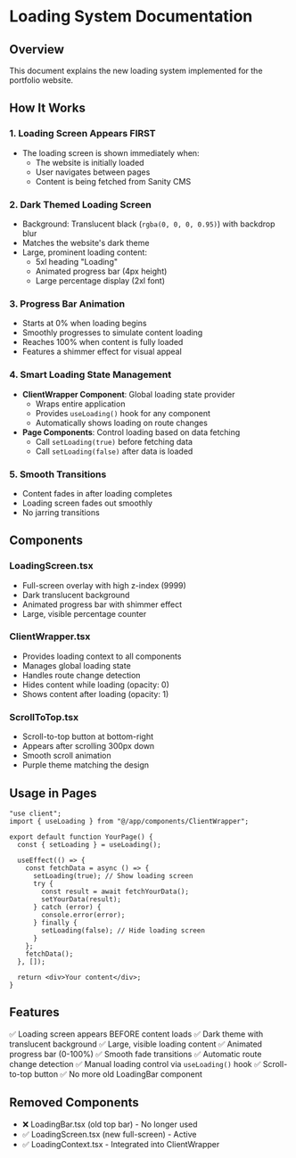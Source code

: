 # Loading System Documentation

## Overview

This document explains the new loading system implemented for the portfolio website.

## How It Works

### 1. **Loading Screen Appears FIRST**

- The loading screen is shown immediately when:
  - The website is initially loaded
  - User navigates between pages
  - Content is being fetched from Sanity CMS

### 2. **Dark Themed Loading Screen**

- Background: Translucent black (`rgba(0, 0, 0, 0.95)`) with backdrop blur
- Matches the website's dark theme
- Large, prominent loading content:
  - 5xl heading "Loading"
  - Animated progress bar (4px height)
  - Large percentage display (2xl font)

### 3. **Progress Bar Animation**

- Starts at 0% when loading begins
- Smoothly progresses to simulate content loading
- Reaches 100% when content is fully loaded
- Features a shimmer effect for visual appeal

### 4. **Smart Loading State Management**

- **ClientWrapper Component**: Global loading state provider
  - Wraps entire application
  - Provides `useLoading()` hook for any component
  - Automatically shows loading on route changes
- **Page Components**: Control loading based on data fetching
  - Call `setLoading(true)` before fetching data
  - Call `setLoading(false)` after data is loaded

### 5. **Smooth Transitions**

- Content fades in after loading completes
- Loading screen fades out smoothly
- No jarring transitions

## Components

### LoadingScreen.tsx

- Full-screen overlay with high z-index (9999)
- Dark translucent background
- Animated progress bar with shimmer effect
- Large, visible percentage counter

### ClientWrapper.tsx

- Provides loading context to all components
- Manages global loading state
- Handles route change detection
- Hides content while loading (opacity: 0)
- Shows content after loading (opacity: 1)

### ScrollToTop.tsx

- Scroll-to-top button at bottom-right
- Appears after scrolling 300px down
- Smooth scroll animation
- Purple theme matching the design

## Usage in Pages

```tsx
"use client";
import { useLoading } from "@/app/components/ClientWrapper";

export default function YourPage() {
  const { setLoading } = useLoading();

  useEffect(() => {
    const fetchData = async () => {
      setLoading(true); // Show loading screen
      try {
        const result = await fetchYourData();
        setYourData(result);
      } catch (error) {
        console.error(error);
      } finally {
        setLoading(false); // Hide loading screen
      }
    };
    fetchData();
  }, []);

  return <div>Your content</div>;
}
```

## Features

✅ Loading screen appears BEFORE content loads
✅ Dark theme with translucent background
✅ Large, visible loading content
✅ Animated progress bar (0-100%)
✅ Smooth fade transitions
✅ Automatic route change detection
✅ Manual loading control via `useLoading()` hook
✅ Scroll-to-top button
✅ No more old LoadingBar component

## Removed Components

- ❌ LoadingBar.tsx (old top bar) - No longer used
- ✅ LoadingScreen.tsx (new full-screen) - Active
- ✅ LoadingContext.tsx - Integrated into ClientWrapper
